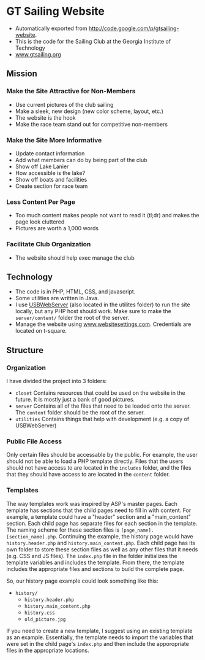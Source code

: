 # GT Sailing Website
* Automatically exported from http://code.google.com/p/gtsailing-website.
* This is the code for the Sailing Club at the Georgia Institute of Technology
* www.gtsailing.org

## Mission
### Make the Site Attractive for Non-Members
* Use current pictures of the club sailing
* Make a sleek, new design (new color scheme, layout, etc.)
* The website is the hook
* Make the race team stand out for competitive non-members

### Make the Site More Informative
* Update contact information
* Add what members can do by being part of the club
* Show off Lake Lanier
* How accessible is the lake?
* Show off boats and facilities
* Create section for race team

### Less Content Per Page
* Too much content makes people not want to read it (tl;dr) and makes the page look cluttered
* Pictures are worth a 1,000 words

### Facilitate Club Organization
* The website should help exec manage the club

## Technology
* The code is in PHP, HTML, CSS, and javascript.
* Some utilities are written in Java.
* I use [USBWebServer](http://www.usbwebserver.net/en/) (also located in the utilites folder) to run the site locally, but any PHP host should work.
Make sure to make the `server/content/` folder the root of the server.
* Manage the website using www.websitesettings.com. Credentials are located on t-square.

## Structure
### Organization
I have divided the project into 3 folders:
* `closet` Contains resources that could be used on the website in the future. It is mostly just a bank of good pictures.
* `server` Contains all of the files that need to be loaded onto the server.
The `content` folder should be the root of the server.
* `utilities` Contains things that help with development (e.g. a copy of USBWebServer)

### Public File Access
Only certain files should be accessable by the public.
For example, the user should not be able to load a PHP template directly.
Files that the users should not have access to are located in the `includes` folder,
and the files that they should have access to are located in the `content` folder.

### Templates
The way templates work was inspired by ASP's master pages.
Each template has sections that the child pages need to fill in with content.
For example, a template could have a "header" section and a "main_content" section.
Each child page has separate files for each section in the template.
The naming scheme for these section files is `[page_name].[section_name].php`.
Continuing the example, the history page would have `history.header.php` and `history.main_content.php`.
Each child page has its own folder to store these section files as well as any other files that it needs (e.g. CSS and JS files).
The `index.php` file in the folder initializes the template variables and includes the template.
From there, the template includes the appropriate files and sections to build the complete page.

So, our history page example could look something like this:
* `history/`
  * `history.header.php`
  * `history.main_content.php`
  * `history.css`
  * `old_picture.jpg`
  
If you need to create a new template, I suggest using an existing template as an example.
Essentially, the template needs to import the variables that were set in the child page's `index.php` and then include the apporopriate files in the appropriate locations.
